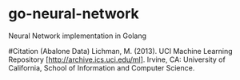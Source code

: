 # go-neural-network

Neural Network implementation in Golang

#Citation (Abalone Data)
Lichman, M. (2013). UCI Machine Learning Repository [http://archive.ics.uci.edu/ml]. Irvine, CA: University of California, School of Information and Computer Science.